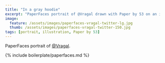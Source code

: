 ```yaml
---
title: "In a gray hoodie"
excerpt: "PaperFaces portrait of @Vragal drawn with Paper by 53 on an iPad."
image: 
  feature: /assets/images/paperfaces-vragal-twitter-lg.jpg
  thumb: /assets/images/paperfaces-vragal-twitter-150.jpg
tags: [portrait, illustration, Paper by 53]
---
```


PaperFaces portrait of [@Vragal](http://twitter.com/Vragal).

{% include boilerplate/paperfaces.md %}